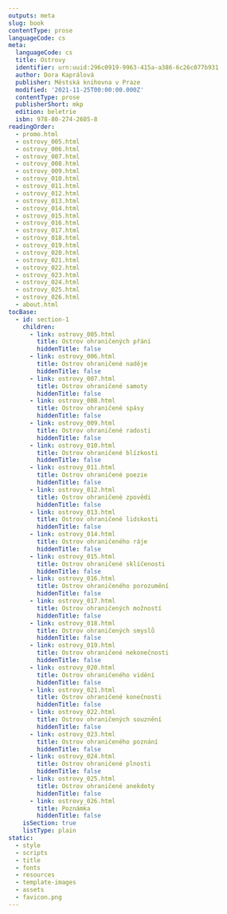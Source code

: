 ```yaml
---
outputs: meta
slug: book
contentType: prose
languageCode: cs
meta:
  languageCode: cs
  title: Ostrovy
  identifier: urn:uuid:296c0919-9963-415a-a386-6c26c077b931
  author: Dora Kaprálová
  publisher: Městská knihovna v Praze
  modified: '2021-11-25T00:00:00.000Z'
  contentType: prose
  publisherShort: mkp
  edition: beletrie
  isbn: 978-80-274-2605-8
readingOrder:
  - promo.html
  - ostrovy_005.html
  - ostrovy_006.html
  - ostrovy_007.html
  - ostrovy_008.html
  - ostrovy_009.html
  - ostrovy_010.html
  - ostrovy_011.html
  - ostrovy_012.html
  - ostrovy_013.html
  - ostrovy_014.html
  - ostrovy_015.html
  - ostrovy_016.html
  - ostrovy_017.html
  - ostrovy_018.html
  - ostrovy_019.html
  - ostrovy_020.html
  - ostrovy_021.html
  - ostrovy_022.html
  - ostrovy_023.html
  - ostrovy_024.html
  - ostrovy_025.html
  - ostrovy_026.html
  - about.html
tocBase:
  - id: section-1
    children:
      - link: ostrovy_005.html
        title: Ostrov ohraničených přání
        hiddenTitle: false
      - link: ostrovy_006.html
        title: Ostrov ohraničené naděje
        hiddenTitle: false
      - link: ostrovy_007.html
        title: Ostrov ohraničené samoty
        hiddenTitle: false
      - link: ostrovy_008.html
        title: Ostrov ohraničené spásy
        hiddenTitle: false
      - link: ostrovy_009.html
        title: Ostrov ohraničené radosti
        hiddenTitle: false
      - link: ostrovy_010.html
        title: Ostrov ohraničené blízkosti
        hiddenTitle: false
      - link: ostrovy_011.html
        title: Ostrov ohraničené poezie
        hiddenTitle: false
      - link: ostrovy_012.html
        title: Ostrov ohraničené zpovědi
        hiddenTitle: false
      - link: ostrovy_013.html
        title: Ostrov ohraničené lidskosti
        hiddenTitle: false
      - link: ostrovy_014.html
        title: Ostrov ohraničeného ráje
        hiddenTitle: false
      - link: ostrovy_015.html
        title: Ostrov ohraničené sklíčenosti
        hiddenTitle: false
      - link: ostrovy_016.html
        title: Ostrov ohraničeného porozumění
        hiddenTitle: false
      - link: ostrovy_017.html
        title: Ostrov ohraničených možností
        hiddenTitle: false
      - link: ostrovy_018.html
        title: Ostrov ohraničených smyslů
        hiddenTitle: false
      - link: ostrovy_019.html
        title: Ostrov ohraničené nekonečnosti
        hiddenTitle: false
      - link: ostrovy_020.html
        title: Ostrov ohraničeného vidění
        hiddenTitle: false
      - link: ostrovy_021.html
        title: Ostrov ohraničené konečnosti
        hiddenTitle: false
      - link: ostrovy_022.html
        title: Ostrov ohraničených souznění
        hiddenTitle: false
      - link: ostrovy_023.html
        title: Ostrov ohraničeného poznání
        hiddenTitle: false
      - link: ostrovy_024.html
        title: Ostrov ohraničené plnosti
        hiddenTitle: false
      - link: ostrovy_025.html
        title: Ostrov ohraničené anekdoty
        hiddenTitle: false
      - link: ostrovy_026.html
        title: Poznámka
        hiddenTitle: false
    isSection: true
    listType: plain
static:
  - style
  - scripts
  - title
  - fonts
  - resources
  - template-images
  - assets
  - favicon.png
---
```

